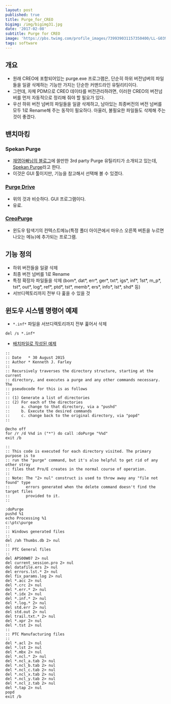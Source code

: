 ```yaml
---
layout: post
published: true
title: Purge_for_CREO
bigimg: /img/bigimg31.jpg
date: '2017-02-08'
subtitle: Purge for CREO
image: 'https://pbs.twimg.com/profile_images/739939031157350400/LL-G039B.jpg'
tags: software
---
```


## 개요
* 원래 CREO에 포함되어있는 purge.exe 프로그램은, 단순히 하위 버전넘버의 파일들을 일괄 삭제하는 기능만 가지는 단순한 커맨드라인 유틸리티이다.
* 그런데, 자체 PDM으로 CREO 데이타를 버전관리하려면, 이러한 CREO의 버전넘버를 먼저 자동적으로 정리해 줘야 할 필요가 있다.
* 우선 하위 버전 넘버의 파일들을 일괄 삭제하고, 남아있는 최종버전의 버전 넘버를 모두 1로 Rename해 주는 동작이 필요하다.  아울러, 불필요한 파일들도 삭제해 주는 것이 좋겠다.

## 밴치마킹

### Spekan Purge
* [재영아빠님의 블로그](http://proe.tistory.com/485)에 쓸만한 3rd party Purge 유틸리티가 소개되고 있는데, [Spekan Purge](http://innotiv-spekan-purge-tool.software.informer.com/)라고 한다.
* 이것은 GUI 툴이지만, 기능을 참고해서 선택해 볼 수 있겠다.

### [Purge Drive](http://www.wascotech.com/purgedrive/)
* 위의 것과 비슷하다.  GUI 프로그램이다.
* 유료.

### [CreoPurge](http://www.proesite.com/newframe.htm?/UTIL/creopurge.htm)
* 윈도우 탐색기의 컨텍스트메뉴(특정 폴더 아이콘에서 마우스 오른쪽 버튼을 누르면 나오는 메뉴)에 추가되는 프로그램.


## 기능 정의
* 하위 버전들을 일괄 삭제
* 최종 버전 넘버를 1로 Rename
* 특정 확장자 파일들을 삭제 (bom*, dat*, err*, ger*, txt*, igs*, inf*, 1st*, m_p*, tst*, out*, log*, ref*, ptd*, tst*, memb*, ers*, info*, lst*, shd* 등)
* 서브디렉토리까지 전부 다 훑을 수 있을 것

## 윈도우 시스템 명령어 예제

* `*.inf*` 파일을 서브디렉토리까지 전부 훑어서 삭제

```
del /s *.inf*
```

* [배치파일로 작성된 예제](https://www.ptcusercommunity.com/thread/130102)

```
::
:: Date   * 30 August 2015
:: Author * Kenneth J. Farley
::
:: Recursively traverses the directory structure, starting at the current
:: directory, and executes a purge and any other commands necessary. The
:: pseudocode for this is as follows
::
:: (1) Generate a list of directories
:: (2) For each of the directories
::     a. change to that directory, via a "pushd"
::     b. Execute the desired commands
::     c. change back to the original directory, via "popd"
::
 
@echo off
for /r /d %%d in ("*") do call :doPurge "%%d"
exit /b
 
::
:: This code is executed for each directory visited. The primary purpose is to
:: run the "purge" command, but it's also helpful to get rid of any other stray
:: files that Pro/E creates in the normal course of operation.
::
:: Note: The "2> nul" construct is used to throw away any "file not found" type
::       errors generated when the delete command doesn't find the target files
::       provided to it.
::
 
:doPurge
pushd %1
echo Processing %1
c:\ptc\purge
::
:: Windows generated files
::
del /ah Thumbs.db 2> nul
::
:: PTC General files
::
del APS00W07 2> nul
del current_session.pro 2> nul
del datafile.ers 2> nul
del errors.lst.* 2> nul
del fix_params.log 2> nul
del *.acc 2> nul
del *.crc 2> nul
del *.err.* 2> nul
del *.idx 2> nul
del *.inf.* 2> nul
del *.log.* 2> nul
del std.err 2> nul
del std.out 2> nul
del trail.txt.* 2> nul
del *.xpr 2> nul
del *.tst 2> nul
::
:: PTC Manufacturing files
::
del *.acl 2> nul
del *.lst 2> nul
del *.mbx 2> nul
del *.ncl.* 2> nul
del *.ncl_a.tab 2> nul
del *.ncl_b.tab 2> nul
del *.ncl_c.tab 2> nul
del *.ncl_x.tab 2> nul
del *.ncl_y.tab 2> nul
del *.ncl_z.tab 2> nul
del *.tap 2> nul
popd
exit /b
```


